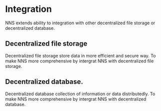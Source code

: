 # Integration

NNS extends ability to integration with other decentralized file storage or decentralized database.

## Decentralized file storage
Decentralized file storage store data in more efficient and secure way. To make NNS more comprehensive by intergrat NNS with decentralized file storage.


## Decentralized database.
Decentralized database collection of information or data distributedly. To make NNS more comprehensive by intergrat NNS with decentralized database.


